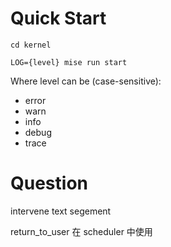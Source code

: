 
# Quick Start

```shell
cd kernel

LOG={level} mise run start
```

Where level can be (case-sensitive):
- error
- warn
- info
- debug
- trace

# Question
intervene text segement

return_to_user 在 scheduler 中使用